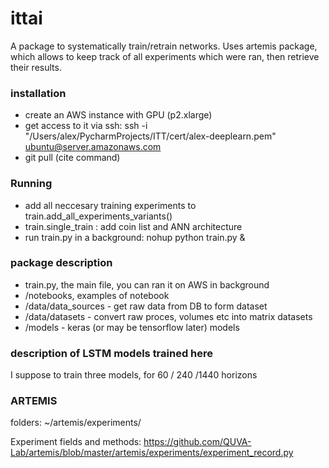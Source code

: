 # ittai
A package to systematically train/retrain networks.
Uses artemis package, which allows to keep track of all experiments which were ran, then retrieve their results.


### installation
- create an AWS instance with GPU (p2.xlarge)
- get access to it via ssh:
ssh -i "/Users/alex/PycharmProjects/ITT/cert/alex-deeplearn.pem" ubuntu@server.amazonaws.com
- git pull (cite command)


### Running
- add all neccesary training experiments to train.add_all_experiments_variants()
- train.single_train : add coin list and ANN architecture
- run train.py in a background:     nohup python train.py &


### package description
- train.py, the main file, you can ran it on AWS in background
- /notebooks, examples of notebook
- /data/data_sources - get raw data from DB to form dataset
- /data/datasets - convert raw proces, volumes etc into matrix datasets
- /models - keras (or may be tensorflow later) models


### description of LSTM models trained here
I suppose to train three models, for 60 / 240 /1440 horizons


### ARTEMIS 
folders: ~/artemis/experiments/

Experiment fields and methods:
https://github.com/QUVA-Lab/artemis/blob/master/artemis/experiments/experiment_record.py

